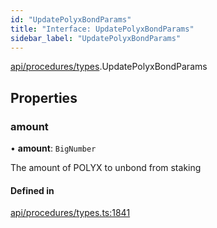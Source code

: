 ```yaml
---
id: "UpdatePolyxBondParams"
title: "Interface: UpdatePolyxBondParams"
sidebar_label: "UpdatePolyxBondParams"
---
```


[api/procedures/types](../../../../../modules/API/Procedures/Types/Types.md).UpdatePolyxBondParams

## Properties

### amount

• **amount**: `BigNumber`

The amount of POLYX to unbond from staking

#### Defined in

[api/procedures/types.ts:1841](https://github.com/PolymeshAssociation/polymesh-sdk/blob/8a9e72221/src/api/procedures/types.ts#L1841)
